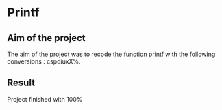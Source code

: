 # Printf

## Aim of the project

The aim of the project was to recode the function printf with the following conversions : cspdiuxX%.

## Result
Project finished with 100%
